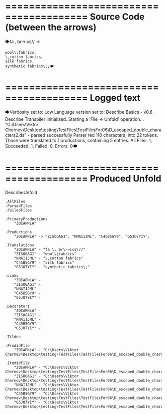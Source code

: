 ========================================
Source Code (between the arrows)
========================================

🡆fa \, br\->ics\// ->

    wool\;fabrics,
    \,cotton fabrics,
    silk fabrics,
    synthetic fabrics\;;🡄

========================================
Logged text
========================================

🡆Verbosity set to: Low
Language version set to: Describe Basics - v0.6
Describe Transpiler initialized.
Starting a 'File -> Unfold' operation...
"C:\Users\Viktor Chernev\Desktop\testing\TestFiles\TestFilesFor06\D_escaped_double_characters2.ds" - parsed successfully
Parser red 110 characters, into 22 tokens.
Those were translated to 1 productions, containing 5 entries.
All Files: 1, Succeeded: 1, Failed: 0, Errors: 0🡄

========================================
Produced Unfold
========================================

DescribeUnfold

    .AllFiles
    .ParsedFiles
    .FailedFiles

    .PrimaryProductions
        "ZOIAPNLA" 

    .Productions
        "ZOIAPNLA" -> "ZISOGAG1", "NNAI1JML", "C45B5GY9", "G5JO7YIY";

    .Translations
        "ZOIAPNLA" - "fa \, br\->ics\//"
        "ZISOGAG1" - "wool\;fabrics"
        "NNAI1JML" - "\,cotton fabrics"
        "C45B5GY9" - "silk fabrics"
        "G5JO7YIY" - "synthetic fabrics\;"

    .Links
        "ZOIAPNLA" - 
        "ZISOGAG1" - 
        "NNAI1JML" - 
        "C45B5GY9" - 
        "G5JO7YIY" - 

    .Decorators
        "ZOIAPNLA" - 
        "ZISOGAG1" - 
        "NNAI1JML" - 
        "C45B5GY9" - 
        "G5JO7YIY" - 

    .Tildes

    .ProdidFile
        "ZOIAPNLA" - "C:\Users\Viktor Chernev\Desktop\testing\TestFiles\TestFilesFor06\D_escaped_double_characters2.ds"

    .ItemidFile
        "ZOIAPNLA" - "C:\Users\Viktor Chernev\Desktop\testing\TestFiles\TestFilesFor06\D_escaped_double_characters2.ds"
        "ZISOGAG1" - "C:\Users\Viktor Chernev\Desktop\testing\TestFiles\TestFilesFor06\D_escaped_double_characters2.ds"
        "NNAI1JML" - "C:\Users\Viktor Chernev\Desktop\testing\TestFiles\TestFilesFor06\D_escaped_double_characters2.ds"
        "C45B5GY9" - "C:\Users\Viktor Chernev\Desktop\testing\TestFiles\TestFilesFor06\D_escaped_double_characters2.ds"
        "G5JO7YIY" - "C:\Users\Viktor Chernev\Desktop\testing\TestFiles\TestFilesFor06\D_escaped_double_characters2.ds"

